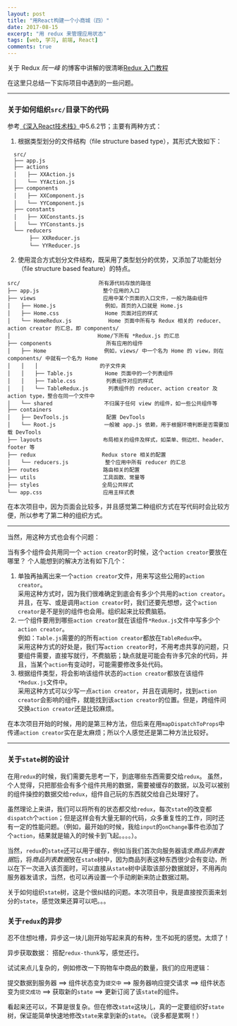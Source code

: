 ```yaml
---
layout: post
title: "用React构建一个小商城（四）"
date: 2017-08-15
excerpt: "用 redux 来管理应用状态"
tags: [web, 学习, 前端, React]
comments: true
---
```


关于 Redux *阮一峰* 的博客中讲解的很清晰[Redux 入门教程](http://www.ruanyifeng.com/blog/2016/09/redux_tutorial_part_one_basic_usages.html)

在这里只总结一下实际项目中遇到的一些问题。

***

### 关于如何组织`src/`目录下的代码

参考[《深入React技术栈》](http://www.ituring.com.cn/book/1898)中5.6.2节；主要有两种方式：
1. 根据类型划分的文件结构（file structure based type），其形式大致如下：
```
  src/
  ├── app.js
  ├── actions
  │　　├── XXAction.js
  │　　└── YYAction.js
  ├── components
  │　　├── XXComponent.js
  │　　└── YYComponent.js
  ├── constants
  │　　├── XXConstants.js
  │　　└── YYConstants.js
  └── reducers
  　　　├── XXReducer.js
  　　　└── YYReducer.js
```

2. 使用混合方式划分文件结构，既采用了类型划分的优势，又添加了功能划分（file structure based feature）的特点。
```
src/　　　　　　　　　　　　　　　所有源代码存放的路径
├── app.js　　　　　　　　　 　　 整个应用的入口
├── views　　　 　　　 　　　　　 应用中某个页面的入口文件，一般为路由组件
│　　├── Home.js　 　　　 　　　  例如，首页的入口就是 Home.js
│　　├── Home.css　　　　　　　   Home 页面对应的样式
│　　└── HomeRedux.js　　 　　    Home 页面中所有与 Redux 相关的 reducer、action creator 的汇总，即 components/
│　　　　　　　　　　　　　　　　 Home/下所有 *Redux.js 的汇总
├── components　　　　　　　 　   所有应用的组件
│　　├── Home 　　　　 　　　　   例如，views/ 中一个名为 Home 的 view，则在 components/ 中就有一个名为 Home
│　　│　　│　　　　　　　　 　　  的子文件夹
│　　│　　├── Table.js　 　　　　 Home 页面中的一个列表组件
│　　│　　├── Table.css　　 　　  列表组件对应的样式
│　　│　　└── TableRedux.js　　   列表组件的 reducer、action creator 及 action type，整合在同一个文件中
│　　└── shared　　 　　　 　　　 不归属于任何 view 的组件，如一些公共组件等
├── containers
│　　├── DevTools.js　　　　　　  配置 DevTools
│　　└── Root.js　　　 　　 　　　一般被 app.js 依赖，用于根据环境判断是否需要加载 DevTools
├── layouts　　　　　　　　　　　 布局相关的组件及样式，如菜单、侧边栏、header、footer 等
├── redux　　　　　　　　　　　　 Redux store 相关的配置
│　　└── reducers.js　　　　　　　整个应用中所有 reducer 的汇总
├── routes　　　　　　 　　　　 　路由相关的配置
├── utils　　 　 　　　　 　　　　工具函数、常量等
├── styles　　　　　　　　　　　　全局公共样式
└── app.css　　　　　　　　 　　　应用主样式表
```

在本次项目中，因为页面会比较多，并且感觉第二种组织方式在写代码时会比较方便，所以参考了第二种的组织方式。
***

当然，用这种方式也会有个问题：

当有多个组件会共用同一个 `action creator`的时候，这个`action creator`要放在哪里？
个人能想到的解决方法有如下几个：

  1. 单独再抽离出来一个`action creator`文件，用来写这些公用的`action creator`。  
    采用这种方式时，因为我们很难确定到底会有多少个共用的`action creator`。并且，在写、或是调用`action creator`时，我们还要先想想，这个`action creator`是不是别的组件也会用。组织起来比较费脑筋。
  2. 一个组件要用到哪些`action creator`就在该组件`*Redux.js`文件中写多少个`action creator`。  
    例如：`Table.js`需要的的所有`action creator`都放在`TableRedux`中。  
    采用这种方式的好处是，我们写`action creator`时，不用考虑共享的问题，只要组件需要，直接写就行，不费脑筋；缺点就是可能会有许多冗余的代码，并且，当某个`action`有变动时，可能需要修改多处代码。
  3. 根据组件类型，将会影响该组件状态的`action creator`都放在该组件`*Redux.js`文件中。  
    采用这种方式可以少写一点`action creator`，并且在调用时，找到`action creator`会影响的组件，就能找到该`action creator`的位置。但是，跨组件间交换`action creator`还是比较麻烦。

  在本次项目开始的时候，用的是第三种方法，但后来在用`mapDispatchToProps`中传递`action creator`实在是太麻烦；所以个人感觉还是第二种方法比较好。

***

### 关于`state`树的设计

在用`redux`的时候，我们需要先思考一下，到底哪些东西需要交给`redux`。
虽然，个人觉得，只把那些会有多个组件共用的数据，需要被缓存的数据，以及可以被别的组件操控的数据交给`redux`，组件自己玩的东西就交给自己处理好了。

虽然理论上来讲，我们可以将所有的状态都交给`redux`，每次`state`的改变都`dispatch`个`action`；但是这样会有大量无聊的代码，众多重复性的工作，同时还有一定的性能问题。（例如，最开始的时候，我给`input`的`onChange`事件也添加了个`action`，结果就是输入的时候卡到飞起。。。。）。

当然，`redux`的`state`还可以用于缓存，例如当我们首次向服务器请求*商品列表数据*后，将*商品列表数据*放在`state`树中，因为商品列表这种东西很少会有变动，所以在下一次进入该页面时，可以直接从`state`树中读取该部分数据就好，不用再向服务器发请求，当然，也可以再设置一个手动刷新来防止数据过期。

关于如何组织`state`树，这是个很纠结的问题。本次项目中，我是直接按页面来划分的`state`，感觉效果还算可以吧。。。

### 关于`redux`的异步

忍不住想吐槽，异步这一块儿刚开始写起来真的有种，生不如死的感觉。太烦了！  

异步获取数据： 搭配`redux-thunk`写，感觉还行。  

试试来点儿复杂的，例如修改一下购物车中商品的数量，我们的应用逻辑：

提交数据到服务器 ==> 组件状态变为`提交中` ==> 服务器响应提交请求 ==> 组件状态变为`提交成功` ==> 获取新的`state` ==> 更新订阅了该`state`的组件。 

看起来还可以，不算是很复杂。但在修改`state`这块儿，真的一定要组织好`state`树，保证能简单快速地修改`state`来拿到新的`state`。（说多都是累啊！）



